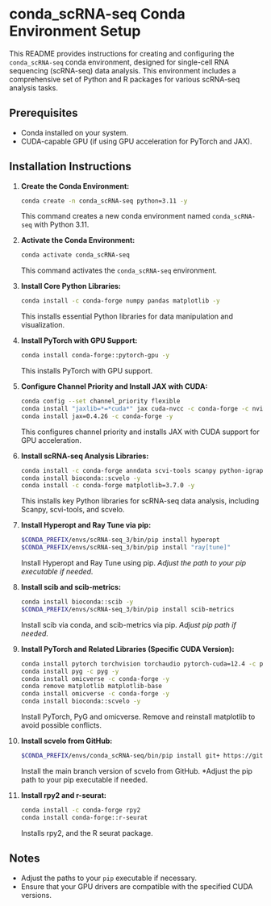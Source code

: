 # conda_scRNA-seq Conda Environment Setup

This README provides instructions for creating and configuring the `conda_scRNA-seq` conda environment, designed for single-cell RNA sequencing (scRNA-seq) data analysis. This environment includes a comprehensive set of Python and R packages for various scRNA-seq analysis tasks.

## Prerequisites

* Conda installed on your system.
* CUDA-capable GPU (if using GPU acceleration for PyTorch and JAX).

## Installation Instructions

1.  **Create the Conda Environment:**

    ```bash
    conda create -n conda_scRNA-seq python=3.11 -y
    ```

    This command creates a new conda environment named `conda_scRNA-seq` with Python 3.11.

2.  **Activate the Conda Environment:**

    ```bash
    conda activate conda_scRNA-seq
    ```

    This command activates the `conda_scRNA-seq` environment.

3.  **Install Core Python Libraries:**

    ```bash
    conda install -c conda-forge numpy pandas matplotlib -y
    ```

    This installs essential Python libraries for data manipulation and visualization.

4.  **Install PyTorch with GPU Support:**

    ```bash
    conda install conda-forge::pytorch-gpu -y
    ```

    This installs PyTorch with GPU support.

5.  **Configure Channel Priority and Install JAX with CUDA:**

    ```bash
    conda config --set channel_priority flexible
    conda install "jaxlib=*=*cuda*" jax cuda-nvcc -c conda-forge -c nvidia -y
    conda install jax=0.4.26 -c conda-forge -y
    ```

    This configures channel priority and installs JAX with CUDA support for GPU acceleration.

6.  **Install scRNA-seq Analysis Libraries:**

    ```bash
    conda install -c conda-forge anndata scvi-tools scanpy python-igraph leidenalg scikit-image scikit-misc -y
    conda install bioconda::scvelo -y
    conda install -c conda-forge matplotlib=3.7.0 -y
    ```

    This installs key Python libraries for scRNA-seq data analysis, including Scanpy, scvi-tools, and scvelo.

7.  **Install Hyperopt and Ray Tune via pip:**

    ```bash
    $CONDA_PREFIX/envs/scRNA-seq_3/bin/pip install hyperopt
    $CONDA_PREFIX/envs/scRNA-seq_3/bin/pip install "ray[tune]"
    ```

    Install Hyperopt and Ray Tune using pip. *Adjust the path to your pip executable if needed.*

8.  **Install scib and scib-metrics:**

    ```bash
    conda install bioconda::scib -y
    $CONDA_PREFIX/envs/scRNA-seq_3/bin/pip install scib-metrics
    ```
    Install scib via conda, and scib-metrics via pip. *Adjust pip path if needed.*

9.  **Install PyTorch and Related Libraries (Specific CUDA Version):**

    ```bash
    conda install pytorch torchvision torchaudio pytorch-cuda=12.4 -c pytorch -c nvidia -y
    conda install pyg -c pyg -y
    conda install omicverse -c conda-forge -y
    conda remove matplotlib matplotlib-base
    conda install omicverse -c conda-forge -y
    conda install bioconda::scvelo -y
    ```

    Install PyTorch, PyG and omicverse. Remove and reinstall matplotlib to avoid possible conflicts.

10. **Install scvelo from GitHub:**

    ```bash
    $CONDA_PREFIX/envs/conda_scRNA-seq/bin/pip install git+ https://github.com/theislab/scvelo@main
    ```

    Install the main branch version of scvelo from GitHub. *Adjust the pip path to your pip executable if needed.

11. **Install rpy2 and r-seurat:**

    ```bash
    conda install -c conda-forge rpy2
    conda install conda-forge::r-seurat
    ```
    Installs rpy2, and the R seurat package.

## Notes

* Adjust the paths to your `pip` executable if necessary.
* Ensure that your GPU drivers are compatible with the specified CUDA versions.
